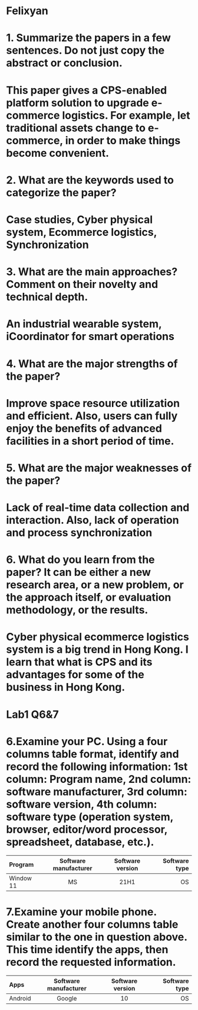 # Felixyan
# 1. Summarize the papers in a few sentences. Do not just copy the abstract or conclusion.
# This paper gives a CPS-enabled platform solution to upgrade e-commerce logistics. For example, let traditional assets change to e-commerce, in order to make things become convenient.
# 2. What are the keywords used to categorize the paper?
# Case studies, Cyber physical system, Ecommerce logistics, Synchronization
# 3. What are the main approaches? Comment on their novelty and technical depth.
# An industrial wearable system, iCoordinator for smart operations
# 4. What are the major strengths of the paper?
# Improve space resource utilization and efficient. Also, users can fully enjoy the benefits of advanced facilities in a short period of time.
# 5. What are the major weaknesses of the paper?
# Lack of real-time data collection and interaction. Also, lack of operation and process synchronization
# 6. What do you learn from the paper? It can be either a new research area, or a new problem, or the approach itself, or evaluation methodology, or the results.
# Cyber physical ecommerce logistics system is a big trend in Hong Kong. I learn that what is CPS and its advantages for some of the business in Hong Kong.
# Lab1 Q6&7
# 6.Examine your PC. Using a four columns table format, identify and record the following information: 1st column: Program name, 2nd column: software manufacturer, 3rd column: software version, 4th column: software type (operation system, browser, editor/word processor, spreadsheet, database, etc.).
| Program | Software manufacturer | Software version | Software type |
| :---       |     :---:      |   :---:  |---:|
| Window 11 | MS| 21H1	 |OS |
# 7.Examine your mobile phone. Create another four columns table similar to the one in question above. This time identify the apps, then record the requested information.
| Apps | Software manufacturer | Software version | Software type |
| :---       |     :---:      |   :---:  |     ---: |
| Android     | Google       | 10      | OS |
